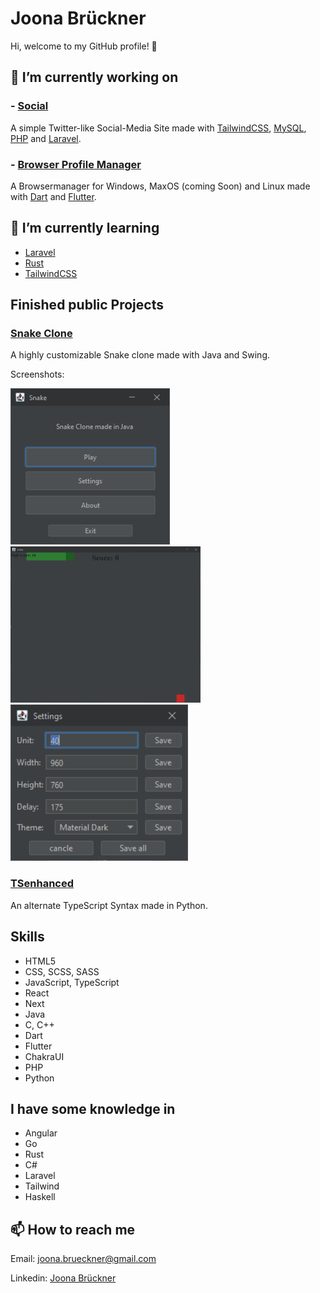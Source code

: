 # Joona Brückner

Hi, welcome to my GitHub profile! 👋

## 🔭 I’m currently working on

### - [Social](https://github.com/4A6F6F6E61/Social)

A simple Twitter-like Social-Media Site made with [TailwindCSS](https://tailwindcss.com/), [MySQL](https://www.mysql.com/), [PHP](https://www.php.net/) and [Laravel](https://laravel.com/).

### - [Browser Profile Manager](https://github.com/4A6F6F6E61/profile)

A Browsermanager for Windows, MaxOS (coming Soon) and Linux made with [Dart](https://dart.dev/) and [Flutter](https://flutter.dev/).

## 🌱 I’m currently learning

- [Laravel](https://laravel.com/)
- [Rust](https://www.rust-lang.org/)
- [TailwindCSS](https://tailwindcss.com/)

## Finished public Projects

### [Snake Clone](https://github.com/4A6F6F6E61/SnakeCloneMadeInJava)

A highly customizable Snake clone made with Java and Swing.

Screenshots:

<img src="assets/Snake/Home.png" alt="Home" name="Home" height="250"/>
<img src="assets/Snake/Ingame.png" alt="Ingame" title="Ingame" height="250"/>
<img src="assets/Snake/Settings.png" alt="Settings" title="Settings" height="250"/>

### [TSenhanced](https://github.com/4A6F6F6E61/TSenhanced)

An alternate TypeScript Syntax made in Python.

## Skills

- HTML5
- CSS, SCSS, SASS
- JavaScript, TypeScript
- React
- Next
- Java
- C, C++
- Dart
- Flutter
- ChakraUI
- PHP
- Python

## I have some knowledge in

- Angular
- Go
- Rust
- C#
- Laravel
- Tailwind
- Haskell

## 📫 How to reach me

Email: [joona.brueckner@gmail.com](mailto:joona.brueckner@gmail.com)

Linkedin: [Joona Brückner](https://www.linkedin.com/in/joona-br%C3%BCckner-1602a9243/)
